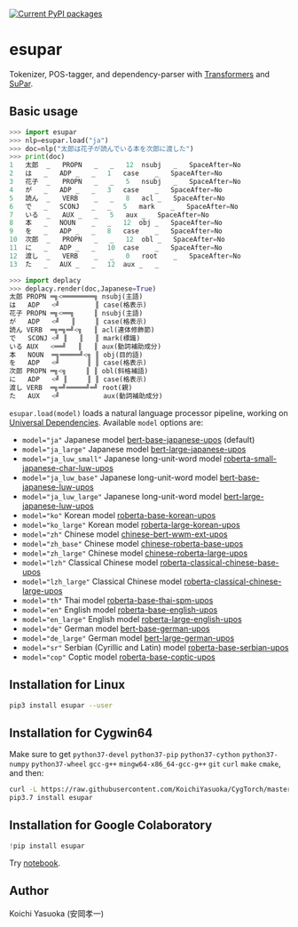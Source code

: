[![Current PyPI packages](https://badge.fury.io/py/esupar.svg)](https://pypi.org/project/esupar/)

# esupar

Tokenizer, POS-tagger, and dependency-parser with [Transformers](https://huggingface.co/transformers/) and [SuPar](https://pypi.org/project/supar/).

## Basic usage

```py
>>> import esupar
>>> nlp=esupar.load("ja")
>>> doc=nlp("太郎は花子が読んでいる本を次郎に渡した")
>>> print(doc)
1	太郎	_	PROPN	_	_	12	nsubj	_	SpaceAfter=No
2	は	_	ADP	_	_	1	case	_	SpaceAfter=No
3	花子	_	PROPN	_	_	5	nsubj	_	SpaceAfter=No
4	が	_	ADP	_	_	3	case	_	SpaceAfter=No
5	読ん	_	VERB	_	_	8	acl	_	SpaceAfter=No
6	で	_	SCONJ	_	_	5	mark	_	SpaceAfter=No
7	いる	_	AUX	_	_	5	aux	_	SpaceAfter=No
8	本	_	NOUN	_	_	12	obj	_	SpaceAfter=No
9	を	_	ADP	_	_	8	case	_	SpaceAfter=No
10	次郎	_	PROPN	_	_	12	obl	_	SpaceAfter=No
11	に	_	ADP	_	_	10	case	_	SpaceAfter=No
12	渡し	_	VERB	_	_	0	root	_	SpaceAfter=No
13	た	_	AUX	_	_	12	aux	_	_

>>> import deplacy
>>> deplacy.render(doc,Japanese=True)
太郎 PROPN ═╗<════════╗ nsubj(主語)
は   ADP   <╝         ║ case(格表示)
花子 PROPN ═╗<══╗     ║ nsubj(主語)
が   ADP   <╝   ║     ║ case(格表示)
読ん VERB  ═╗═╗═╝<╗   ║ acl(連体修飾節)
で   SCONJ <╝ ║   ║   ║ mark(標識)
いる AUX   <══╝   ║   ║ aux(動詞補助成分)
本   NOUN  ═╗═════╝<╗ ║ obj(目的語)
を   ADP   <╝       ║ ║ case(格表示)
次郎 PROPN ═╗<╗     ║ ║ obl(斜格補語)
に   ADP   <╝ ║     ║ ║ case(格表示)
渡し VERB  ═╗═╝═════╝═╝ root(親)
た   AUX   <╝           aux(動詞補助成分)
```

`esupar.load(model)` loads a natural language processor pipeline, working on [Universal Dependencies](https://universaldependencies.org/format.html). Available `model` options are:

* `model="ja"` Japanese model [bert-base-japanese-upos](https://huggingface.co/KoichiYasuoka/bert-base-japanese-upos) (default)
* `model="ja_large"` Japanese model [bert-large-japanese-upos](https://huggingface.co/KoichiYasuoka/bert-large-japanese-upos)
* `model="ja_luw_small"` Japanese long-unit-word model [roberta-small-japanese-char-luw-upos](https://huggingface.co/KoichiYasuoka/roberta-small-japanese-char-luw-upos)
* `model="ja_luw_base"` Japanese long-unit-word model [bert-base-japanese-luw-upos](https://huggingface.co/KoichiYasuoka/bert-base-japanese-luw-upos)
* `model="ja_luw_large"` Japanese long-unit-word model [bert-large-japanese-luw-upos](https://huggingface.co/KoichiYasuoka/bert-large-japanese-luw-upos)
* `model="ko"` Korean model [roberta-base-korean-upos](https://huggingface.co/KoichiYasuoka/roberta-base-korean-upos)
* `model="ko_large"` Korean model [roberta-large-korean-upos](https://huggingface.co/KoichiYasuoka/roberta-large-korean-upos)
* `model="zh"` Chinese model [chinese-bert-wwm-ext-upos](https://huggingface.co/KoichiYasuoka/chinese-bert-wwm-ext-upos)
* `model="zh_base"` Chinese model [chinese-roberta-base-upos](https://huggingface.co/KoichiYasuoka/chinese-roberta-base-upos)
* `model="zh_large"` Chinese model [chinese-roberta-large-upos](https://huggingface.co/KoichiYasuoka/chinese-roberta-large-upos)
* `model="lzh"` Classical Chinese model [roberta-classical-chinese-base-upos](https://huggingface.co/KoichiYasuoka/roberta-classical-chinese-base-upos)
* `model="lzh_large"` Classical Chinese model [roberta-classical-chinese-large-upos](https://huggingface.co/KoichiYasuoka/roberta-classical-chinese-large-upos)
* `model="th"` Thai model [roberta-base-thai-spm-upos](https://huggingface.co/KoichiYasuoka/roberta-base-thai-spm-upos)
* `model="en"` English model [roberta-base-english-upos](https://huggingface.co/KoichiYasuoka/roberta-base-english-upos)
* `model="en_large"` English model [roberta-large-english-upos](https://huggingface.co/KoichiYasuoka/roberta-large-english-upos)
* `model="de"` German model [bert-base-german-upos](https://huggingface.co/KoichiYasuoka/bert-base-german-upos)
* `model="de_large"` German model [bert-large-german-upos](https://huggingface.co/KoichiYasuoka/bert-large-german-upos)
* `model="sr"` Serbian (Cyrillic and Latin) model [roberta-base-serbian-upos](https://huggingface.co/KoichiYasuoka/roberta-base-serbian-upos)
* `model="cop"` Coptic model [roberta-base-coptic-upos](https://huggingface.co/KoichiYasuoka/roberta-base-coptic-upos)

## Installation for Linux

```sh
pip3 install esupar --user
```

## Installation for Cygwin64

Make sure to get `python37-devel` `python37-pip` `python37-cython` `python37-numpy` `python37-wheel` `gcc-g++` `mingw64-x86_64-gcc-g++` `git` `curl` `make` `cmake`, and then:

```sh
curl -L https://raw.githubusercontent.com/KoichiYasuoka/CygTorch/master/installer/supar.sh | sh
pip3.7 install esupar
```

## Installation for Google Colaboratory

```py
!pip install esupar
```

Try [notebook](https://colab.research.google.com/github/KoichiYasuoka/esupar/blob/master/esupar.ipynb).

## Author

Koichi Yasuoka (安岡孝一)

